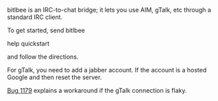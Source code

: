 bitlbee is an IRC-to-chat bridge; it lets you use AIM, gTalk, etc through a standard IRC client.

To get started, send bitlbee

help quickstart

and follow the directions.

For gTalk, you need to add a jabber account. If the account is a hosted Google  and then reset the server.

[Bug 1179](http://bugs.bitlbee.org/bitlbee/ticket/1179) explains a workaround if the gTalk connection is flaky.

